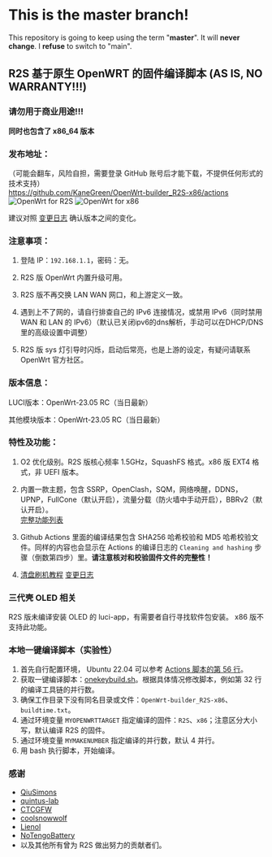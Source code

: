 # This is the master branch!
This repository is going to keep using the term "**master**". It will **never change**.
I **refuse** to switch to "main".

## R2S 基于原生 OpenWRT 的固件编译脚本 (AS IS, NO WARRANTY!!!)
### 请勿用于商业用途!!!
**同时也包含了 x86_64 版本**

### 发布地址：
（可能会翻车，风险自担，需要登录 GitHub 账号后才能下载，不提供任何形式的技术支持）  
https://github.com/KaneGreen/OpenWrt-builder_R2S-x86/actions  
![OpenWrt for R2S](https://github.com/KaneGreen/OpenWrt-builder_R2S-x86/workflows/OpenWrt%20for%20R2S/badge.svg?branch=master&event=push)
![OpenWrt for x86](https://github.com/KaneGreen/OpenWrt-builder_R2S-x86/workflows/OpenWrt%20for%20x86/badge.svg?branch=master&event=push)

建议对照 [变更日志](./CHANGELOG.md) 确认版本之间的变化。

### 注意事项：
1. 登陆 IP：`192.168.1.1`，密码：无。

2. R2S 版 OpenWrt 内置升级可用。

3. R2S 版不再交换 LAN WAN 网口，和上游定义一致。

4. 遇到上不了网的，请自行排查自己的 IPv6 连接情况，或禁用 IPv6（同时禁用 WAN 和 LAN 的 IPv6）（默认已关闭ipv6的dns解析，手动可以在DHCP/DNS里的高级设置中调整）

5. R2S 版 sys 灯引导时闪烁，启动后常亮，也是上游的设定，有疑问请联系 OpenWrt 官方社区。

### 版本信息：
LUCI版本：OpenWrt-23.05 RC（当日最新）

其他模块版本：OpenWrt-23.05 RC（当日最新）

### 特性及功能：
1. O2 优化级别。R2S 版核心频率 1.5GHz，SquashFS 格式。x86 版 EXT4 格式，非 UEFI 版本。

2. 内置一款主题，包含 SSRP，OpenClash，SQM，网络唤醒，DDNS，UPNP，FullCone（默认开启），流量分载（防火墙中手动开启），BBRv2（默认开启）。  
[完整功能列表](./featurelist.md)

3. Github Actions 里面的编译结果包含 SHA256 哈希校验和 MD5 哈希校验文件。同样的内容也会显示在 Actions 的编译日志的 `Cleaning and hashing` 步骤（倒数第四步）里。**请注意核对和校验固件文件的完整性！**

4. [清盘刷机教程](./howto_cleanflash.md)  [变更日志](./CHANGELOG.md)

### 三代壳 OLED 相关
R2S 版未编译安装 OLED 的 luci-app，有需要者自行寻找软件包安装。
x86 版不支持此功能。

### 本地一键编译脚本（实验性）
1. 首先自行配置环境， Ubuntu 22.04 可以参考 [Actions 脚本的第 56 行](.github/workflows/R2S-OpenWrt.yml)。
2. 获取一键编译脚本：[onekeybuild.sh](./onekeybuild.sh)。根据具体情况修改脚本，例如第 32 行的编译工具链的并行数。
3. 确保工作目录下没有同名目录或文件：`OpenWrt-builder_R2S-x86`、`buildtime.txt`。
4. 通过环境变量 `MYOPENWRTTARGET` 指定编译的固件：`R2S`、`x86`；注意区分大小写，默认编译 R2S 的固件。
5. 通过环境变量 `MYMAKENUMBER` 指定编译的并行数，默认 4 并行。
6. 用 bash 执行脚本，开始编译。

### 感谢
* [QiuSimons](https://github.com/QiuSimons/)
* [quintus-lab](https://github.com/quintus-lab/)
* [CTCGFW](https://github.com/immortalwrt/immortalwrt)
* [coolsnowwolf](https://github.com/coolsnowwolf)
* [Lienol](https://github.com/Lienol)
* [NoTengoBattery](https://github.com/NoTengoBattery)
* 以及其他所有曾为 R2S 做出努力的贡献者们。
